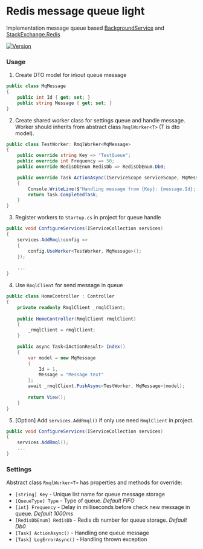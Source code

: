 Redis message queue light
==========================

Implementation message queue based [BackgroundService](https://docs.microsoft.com/ru-ru/dotnet/architecture/microservices/multi-container-microservice-net-applications/background-tasks-with-ihostedservice) and [StackExchange.Redis](https://github.com/StackExchange/StackExchange.Redis)

[![Version](https://img.shields.io/nuget/v/Rmql)](https://www.nuget.org/packages/Rmql)

### Usage
1. Create DTO model for in\out queue message
```c#
public class MqMessage
{
    public int Id { get; set; }
    public string Message { get; set; }
}
```
2. Create shared worker class for settings queue and handle message. Worker should inherits from abstract class ```RmqlWorker<T>``` (T is dto model).
```c#
public class TestWorker: RmqlWorker<MqMessage>
{
    public override string Key => "TestQueue";
    public override int Frequency => 50;
    public override RedisDbEnum RedisDb => RedisDbEnum.Db0;

    public override Task ActionAsync(IServiceScope serviceScope, MqMessage message)
    {
        Console.WriteLine($"Handling message from {Key}: {message.Id}; {message.Message}");
        return Task.CompletedTask;
    }
}
```
3. Register workers to ```Startup.cs``` in project for queue handle
```c#
public void ConfigureServices(IServiceCollection services)
{
    services.AddRmql(config =>
    {
        config.UseWorker<TestWorker, MqMessage>();
    });
    
    ...
}
```
4. Use ```RmqlClient``` for send message in queue
```c#
public class HomeController : Controller
{
    private readonly RmqlClient _rmqlClient;
    
    public HomeController(RmqlClient rmqlClient)
    {
        _rmqlClient = rmqlClient;
    }

    public async Task<IActionResult> Index()
    {
        var model = new MqMessage
        {
            Id = 1,
            Message = "Message text"
        };
        await _rmqlClient.PushAsync<TestWorker, MqMessage>(model);
        
        return View();
    }
}
```
5. [Option] Add ```services.AddRmql()``` if only use need ```RmqlClient``` in project.
```c#
public void ConfigureServices(IServiceCollection services)
{
    services.AddRmql();
    ...
}
```

### Settings
Abstract class ```RmqlWorker<T>``` has properties and methods for override:
* ``[string] Key`` - Unique list name for queue message storage
* ``[QueueType] Type`` - Type of queue. *Default FIFO*
* ``[int] Frequency`` - Delay in milliseconds before check new message in queue. *Default 1000ms*
* ``[RedisDbEnum] RedisDb`` -  Redis db number for queue storage. *Default Db0*
* ``[Task] ActionAsync()`` -  Handling one queue message
* ``[Task] LogErrorAsync()`` -  Handling thrown exception
